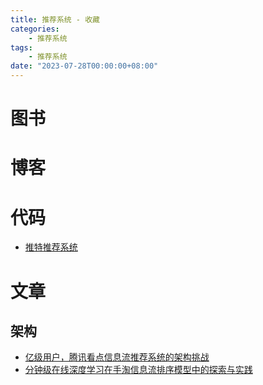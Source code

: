 ```yaml
---
title: 推荐系统 - 收藏
categories: 
    - 推荐系统
tags:
    - 推荐系统
date: "2023-07-28T00:00:00+08:00"
---
```


# 图书

# 博客

# 代码

- [推特推荐系统](https://github.com/twitter/the-algorithm)

# 文章

## 架构

- [亿级用户，腾讯看点信息流推荐系统的架构挑战](https://cloud.tencent.com/developer/article/1722298)
- [分钟级在线深度学习在手淘信息流排序模型中的探索与实践](https://juejin.cn/post/6966854683751088159)